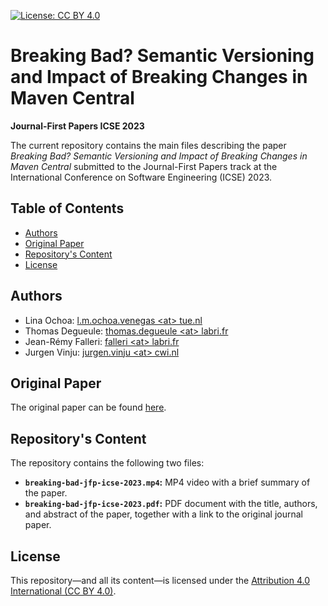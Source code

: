 [![License: CC BY 4.0](https://img.shields.io/badge/License-CC_BY_4.0-lightgrey.svg)](https://creativecommons.org/licenses/by/4.0/)

# Breaking Bad? Semantic Versioning and Impact of Breaking Changes in Maven Central
**Journal-First Papers ICSE 2023**

The current repository contains the main files describing the paper *Breaking Bad? Semantic Versioning and Impact of Breaking Changes in Maven Central* submitted to the Journal-First Papers track at the International Conference on Software Engineering (ICSE) 2023.


## Table of Contents
- [Authors](#Authors)
- [Original Paper](#Original-Paper)
- [Repository's Content](#Repository's-Content)
- [License](#License)

## Authors
- Lina Ochoa: [l.m.ochoa.venegas \<at> tue.nl](mailto:l.m.ochoa.venegas@tue.nl)
- Thomas Degueule: [thomas.degueule \<at> labri.fr](mailto:thomas.degueule@labri.fr)
- Jean-Rémy Falleri: [falleri \<at> labri.fr](mailto:falleri@labri.fr)
- Jurgen Vinju: [jurgen.vinju \<at> cwi.nl](mailto:jurgen.vinju@cwi.nl)


## Original Paper
The original paper can be found [here](https://link.springer.com/article/10.1007/s10664-021-10052-y).


## Repository's Content
The repository contains the following two files:
- **`breaking-bad-jfp-icse-2023.mp4`:** MP4 video with a brief summary of the paper.
- **`breaking-bad-jfp-icse-2023.pdf`:** PDF document with the title, authors, and abstract of the paper, together with a link to the original journal paper.


## License
This repository—and all its content—is licensed under the [Attribution 4.0 International (CC BY 4.0)](https://creativecommons.org/licenses/by/4.0/).
